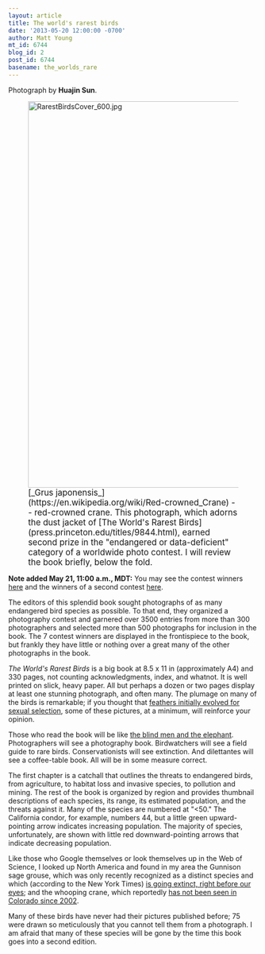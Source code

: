 ```yaml
---
layout: article
title: The world's rarest birds
date: '2013-05-20 12:00:00 -0700'
author: Matt Young
mt_id: 6744
blog_id: 2
post_id: 6744
basename: the_worlds_rare
---
```

Photograph by **Huajin Sun**.

<figure>
<img src="{{ site.baseurl }}/uploads/2013/RarestBirdsCover_600.jpg" alt="RarestBirdsCover_600.jpg" width="600" height="777" />
<figcaption markdown="span">
<big>[_Grus japonensis_](https://en.wikipedia.org/wiki/Red-crowned_Crane) -- red-crowned crane. This photograph, which adorns the dust jacket of [The World's Rarest Birds](press.princeton.edu/titles/9844.html‎), earned second prize in the "endangered or data-deficient" category of a worldwide photo contest. I will review the book briefly, below the fold.</big> 

</figcaption>
</figure>


**Note added May 21, 11:00 a.m., MDT:**  You may see the contest winners [here](http://www.birdlife.org/community/2011/01/winners-of-the-worlds-rarest-birds-announced/) and the winners of a second contest [here](http://www.birdlife.org/community/2013/04/the-worlds-rarest-birds-photo-competition-winners-announced-and-book-launched/).

The editors of this splendid book sought photographs of as many endangered bird species as possible. To that end, they organized a photography contest and garnered over 3500 entries from more than 300 photographers and selected more than 500 photographs for inclusion in the book. The 7 contest winners are displayed in the frontispiece to the book, but frankly they have little or nothing over a great many of the other photographs in the book.

_The World's Rarest Birds_ is a big book at 8.5 x 11 in (approximately A4) and 330 pages, not counting acknowledgments, index, and whatnot. It is well printed on slick, heavy paper. All but perhaps a dozen or two pages display at least one stunning photograph, and often many. The plumage on many of the birds is remarkable; if you thought that [feathers initially evolved for sexual selection](http://blogs.discovermagazine.com/loom/2008/10/22/shake-your-jurassic-tail-feather/), some of these pictures, at a minimum, will reinforce your opinion.

Those who read the book will be like [ the blind men and the elephant](https://en.wikipedia.org/wiki/Blind_men_and_an_elephant). Photographers will see a photography book. Birdwatchers will see a field guide to rare birds. Conservationists will see extinction. And dilettantes will see a coffee-table book. All will be in some measure correct.

The first chapter is a catchall that outlines the threats to endangered birds, from agriculture, to habitat loss and invasive species, to pollution and mining. The rest of the book is organized by region and provides thumbnail descriptions of each species, its range, its estimated population, and the threats against it. Many of the species are numbered at "&lt;50." The California condor, for example, numbers 44, but a little green upward-pointing arrow indicates increasing population. The majority of species, unfortunately, are shown with little red downward-pointing arrows that indicate decreasing population.

Like those who Google themselves or look themselves up in the Web of Science, I looked up North America and found in my area the Gunnison sage grouse, which was only recently recognized as a distinct species and which (according to the New York Times) [is going extinct, right before our eyes](http://www.nytimes.com/2013/03/07/opinion/the-plight-of-the-gunnison-sage-grouse.html); and the whooping crane, which reportedly [has not been seen in Colorado since 2002](http://wildlife.state.co.us/WildlifeSpecies/Profiles/Birds/Pages/WhoopingCrane.aspx).

Many of these birds have never had their pictures published before; 75 were drawn so meticulously that you cannot tell them from a photograph. I am afraid that many of these species will be gone by the time this book goes into a second edition.
